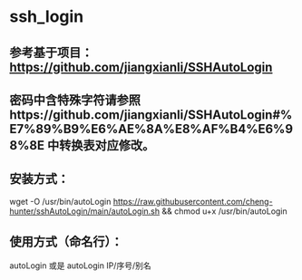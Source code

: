 # ssh_login
## 参考基于项目： https://github.com/jiangxianli/SSHAutoLogin 
## 密码中含特殊字符请参照https://github.com/jiangxianli/SSHAutoLogin#%E7%89%B9%E6%AE%8A%E8%AF%B4%E6%98%8E 中转换表对应修改。 
## 安装方式：
  wget -O /usr/bin/autoLogin  https://raw.githubusercontent.com/cheng-hunter/sshAutoLogin/main/autoLogin.sh   && chmod u+x /usr/bin/autoLogin
## 使用方式（命名行）：
  autoLogin 或是 autoLogin IP/序号/别名
  
